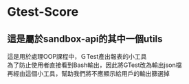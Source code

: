 # Gtest-Score

## 這是屬於sandbox-api的其中一個utils

這是用於處理OOP課程中，ＧTest產出報表的小工具\
為了防止使用者直接看到Bash輸出，因此將GTest改為輸出json檔\
再經由這個小工具，幫助我們將不應顯示給用戶的輸出篩選掉